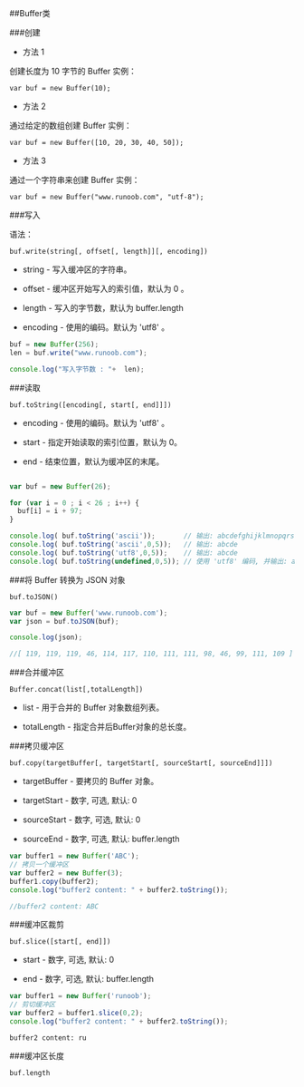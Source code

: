 ##Buffer类

###创建

 - 方法 1

创建长度为 10 字节的 Buffer 实例：

    var buf = new Buffer(10);

 - 方法 2

通过给定的数组创建 Buffer 实例：

    var buf = new Buffer([10, 20, 30, 40, 50]);

 - 方法 3

通过一个字符串来创建 Buffer 实例：

    var buf = new Buffer("www.runoob.com", "utf-8");

###写入

语法：

    buf.write(string[, offset[, length]][, encoding])

 - string - 写入缓冲区的字符串。

 - offset - 缓冲区开始写入的索引值，默认为 0 。

 - length - 写入的字节数，默认为 buffer.length

 - encoding - 使用的编码。默认为 'utf8' 。

```js
buf = new Buffer(256);
len = buf.write("www.runoob.com");

console.log("写入字节数 : "+  len);
```

###读取

    buf.toString([encoding[, start[, end]]])

 - encoding - 使用的编码。默认为 'utf8' 。

 - start - 指定开始读取的索引位置，默认为 0。

 - end - 结束位置，默认为缓冲区的末尾。

```js

var buf = new Buffer(26);

for (var i = 0 ; i < 26 ; i++) {
  buf[i] = i + 97;
}

console.log( buf.toString('ascii'));       // 输出: abcdefghijklmnopqrstuvwxyz
console.log( buf.toString('ascii',0,5));   // 输出: abcde
console.log( buf.toString('utf8',0,5));    // 输出: abcde
console.log( buf.toString(undefined,0,5)); // 使用 'utf8' 编码, 并输出: abcde

```

###将 Buffer 转换为 JSON 对象

    buf.toJSON()

```js
var buf = new Buffer('www.runoob.com');
var json = buf.toJSON(buf);

console.log(json);

//[ 119, 119, 119, 46, 114, 117, 110, 111, 111, 98, 46, 99, 111, 109 ]
```

###合并缓冲区

    Buffer.concat(list[,totalLength])

 - list - 用于合并的 Buffer 对象数组列表。

 - totalLength - 指定合并后Buffer对象的总长度。

###拷贝缓冲区

    buf.copy(targetBuffer[, targetStart[, sourceStart[, sourceEnd]]])

 - targetBuffer - 要拷贝的 Buffer 对象。

 - targetStart - 数字, 可选, 默认: 0

 - sourceStart - 数字, 可选, 默认: 0

 - sourceEnd - 数字, 可选, 默认: buffer.length

```js
var buffer1 = new Buffer('ABC');
// 拷贝一个缓冲区
var buffer2 = new Buffer(3);
buffer1.copy(buffer2);
console.log("buffer2 content: " + buffer2.toString());

//buffer2 content: ABC
```

###缓冲区裁剪

    buf.slice([start[, end]])

 - start - 数字, 可选, 默认: 0

 - end - 数字, 可选, 默认: buffer.length

```js
var buffer1 = new Buffer('runoob');
// 剪切缓冲区
var buffer2 = buffer1.slice(0,2);
console.log("buffer2 content: " + buffer2.toString());
```

    buffer2 content: ru

###缓冲区长度

    buf.length
